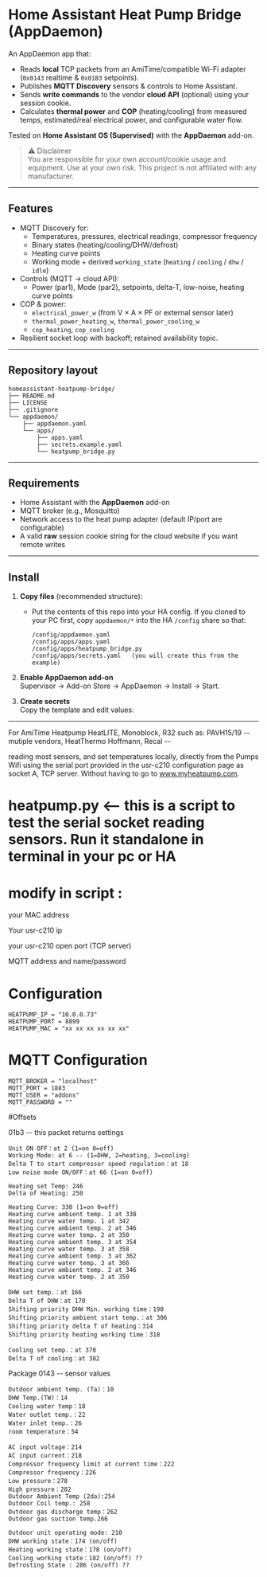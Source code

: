 # Home Assistant Heat Pump Bridge (AppDaemon)

An AppDaemon app that:
- Reads **local** TCP packets from an AmiTime/compatible Wi-Fi adapter (`0x0143` realtime & `0x01B3` setpoints).
- Publishes **MQTT Discovery** sensors & controls to Home Assistant.
- Sends **write commands** to the vendor **cloud API** (optional) using your session cookie.
- Calculates **thermal power** and **COP** (heating/cooling) from measured temps, estimated/real electrical power, and configurable water flow.

Tested on **Home Assistant OS (Supervised)** with the **AppDaemon** add-on.

> ⚠️ Disclaimer  
> You are responsible for your own account/cookie usage and equipment. Use at your own risk. This project is not affiliated with any manufacturer.

---

## Features

- MQTT Discovery for:
  - Temperatures, pressures, electrical readings, compressor frequency
  - Binary states (heating/cooling/DHW/defrost)
  - Heating curve points
  - Working mode + derived `working_state` (`heating` / `cooling` / `dhw` / `idle`)
- Controls (MQTT → cloud API):
  - Power (par1), Mode (par2), setpoints, delta-T, low-noise, heating curve points
- COP & power:
  - `electrical_power_w` (from V × A × PF or external sensor later)
  - `thermal_power_heating_w`, `thermal_power_cooling_w`
  - `cop_heating`, `cop_cooling`
- Resilient socket loop with backoff; retained availability topic.

---

## Repository layout

```
homeassistant-heatpump-bridge/
├── README.md
├── LICENSE
├── .gitignore
└── appdaemon/
    ├── appdaemon.yaml
    └── apps/
        ├── apps.yaml
        ├── secrets.example.yaml
        └── heatpump_bridge.py
```

---

## Requirements

- Home Assistant with the **AppDaemon** add-on
- MQTT broker (e.g., Mosquitto)
- Network access to the heat pump adapter (default IP/port are configurable)
- A valid **raw** session cookie string for the cloud website if you want remote writes

---

## Install

1. **Copy files** (recommended structure):

   - Put the contents of this repo into your HA config. If you cloned to your PC first, copy `appdaemon/*` into the HA `/config` share so that:
     ```
     /config/appdaemon.yaml
     /config/apps/apps.yaml
     /config/apps/heatpump_bridge.py
     /config/apps/secrets.yaml   (you will create this from the example)
     ```

2. **Enable AppDaemon add-on**  
   Supervisor → Add-on Store → AppDaemon → Install → Start.

3. **Create secrets**  
   Copy the template and edit values:

---

For AmiTime Heatpump HeatLITE, Monoblock, R32
such as: PAVH15/19 -- mutiple vendors, HeatThermo Hoffmann, Recal --  

reading most sensors, and set temperatures locally, directly from the Pumps Wifi using the serial port provided in the usr-c210 configuration page as socket A, TCP server.
Without having to go to  www.myheatpump.com.

#  heatpump.py <-- this is a script to test the serial socket reading sensors. Run it standalone in terminal in your pc or HA

# modify in script :

your MAC address

Your usr-c210 ip

your usr-c210 open port (TCP server)

MQTT address and name/password

# Configuration
	HEATPUMP_IP = "10.0.0.73"
	HEATPUMP_PORT = 8899
	HEATPUMP_MAC = "xx xx xx xx xx xx"

# MQTT Configuration
	MQTT_BROKER = "localhost"
	MQTT_PORT = 1883
	MQTT_USER = "addons"
	MQTT_PASSWORD = ""

#Offsets
	
01b3 -- this packet returns settings

	Unit ON OFF：at 2 (1=on 0=off)
	Working Mode: at 6 -- (1=DHW, 2=heating, 3=cooling)
	Delta T to start compressor speed regulation：at 18
	Low noise mode ON/OFF：at 66 (1=on 0=off)

	Heating set Temp: 246 
	Delta of Heating: 250

	Heating Curve: 330 (1=on 0=off)
	Heating curve ambient temp. 1 at 338
	Heating curve water temp. 1 at 342
	Heating curve ambient temp. 2 at 346
	Heating curve water temp. 2 at 350
	Heating curve ambient temp. 3 at 354
	Heating curve water temp. 3 at 358
	Heating curve ambient temp. 3 at 362
	Heating curve water temp. 3 at 366
	Heating curve ambient temp. 2 at 346
	Heating curve water temp. 2 at 350

	DHW set temp.：at 166
	Delta T of DHW：at 170
	Shifting priority DHW Min. working time：190
	Shifting priority ambient start temp.：at 306
	Shifting priority delta T of heating：314
	Shifting priority heating working time：318

	Cooling set temp.：at 378
	Delta T of cooling：at 382

Package 0143 -- sensor values

	Outdoor ambient temp. (Ta)：10
	DHW Temp.(TW)：14
	Cooling water temp：18
	Water outlet temp.：22
	Water inlet temp.：26
	room temperature：54

	AC input voltage：214
	AC input current：218
	Compressor frequency limit at current time：222
	Compressor frequency：226
	Low pressure：278
	High pressure：282
	Outdoor Ambient Temp (2da):254
	Outdoor Coil temp.: 258
	Outdoor gas discharge temp：262
	Outdoor gas suction temp.266

	Outdoor unit operating mode: 210
	DHW working state：174 (on/off)  
	Heating working state：178 (on/off) 
	Cooling working state：182 (on/off) ??
	Defrosting State : 286 (on/off) ??

```
